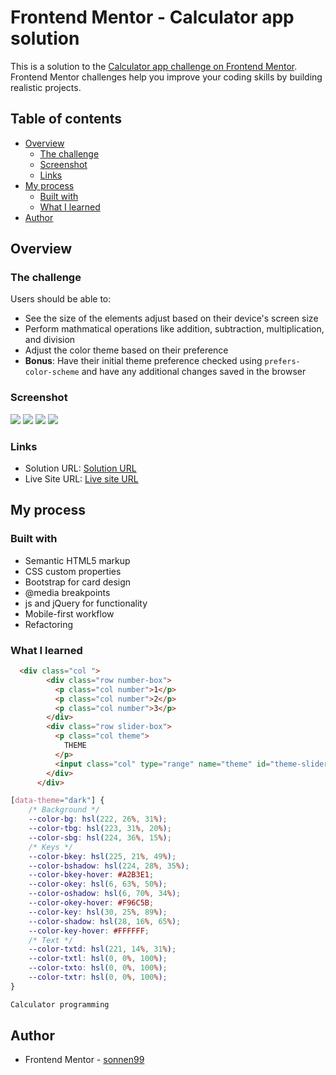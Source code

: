 # Frontend Mentor - Calculator app solution

This is a solution to the [Calculator app challenge on Frontend Mentor](https://www.frontendmentor.io/challenges/calculator-app-9lteq5N29). Frontend Mentor challenges help you improve your coding skills by building realistic projects. 

## Table of contents

- [Overview](#overview)
  - [The challenge](#the-challenge)
  - [Screenshot](#screenshot)
  - [Links](#links)
- [My process](#my-process)
  - [Built with](#built-with)
  - [What I learned](#what-i-learned)
- [Author](#author)

## Overview

### The challenge

Users should be able to:

- See the size of the elements adjust based on their device's screen size
- Perform mathmatical operations like addition, subtraction, multiplication, and division
- Adjust the color theme based on their preference
- **Bonus**: Have their initial theme preference checked using `prefers-color-scheme` and have any additional changes saved in the browser

### Screenshot

![](./images/Screenshot1.png)
![](./images/Screenshot2.png)
![](./images/Screenshot3.png)
![](./images/Screenshot4.png)


### Links

- Solution URL: [Solution URL](https://www.frontendmentor.io/solutions/html-css-bootstrap-js-jquery-solution-UXf_2Du_L-)
- Live Site URL: [Live site URL](https://sonnen99.github.io/Challenge-calculator-app-main/)

## My process

### Built with

- Semantic HTML5 markup
- CSS custom properties
- Bootstrap for card design
- @media breakpoints
- js and jQuery for functionality
- Mobile-first workflow
- Refactoring

### What I learned

```html
  <div class="col ">
        <div class="row number-box">
          <p class="col number">1</p>
          <p class="col number">2</p>
          <p class="col number">3</p>
        </div>
        <div class="row slider-box">
          <p class="col theme">
            THEME
          </p>
          <input class="col" type="range" name="theme" id="theme-slider" min="1" max="3" value="1">
        </div>
      </div>
```
```css
[data-theme="dark"] {
    /* Background */
    --color-bg: hsl(222, 26%, 31%);
    --color-tbg: hsl(223, 31%, 20%);
    --color-sbg: hsl(224, 36%, 15%);
    /* Keys */
    --color-bkey: hsl(225, 21%, 49%);
    --color-bshadow: hsl(224, 28%, 35%);
    --color-bkey-hover: #A2B3E1;
    --color-okey: hsl(6, 63%, 50%);
    --color-oshadow: hsl(6, 70%, 34%);
    --color-okey-hover: #F96C5B;
    --color-key: hsl(30, 25%, 89%);
    --color-shadow: hsl(28, 16%, 65%);
    --color-key-hover: #FFFFFF;
    /* Text */
    --color-txtd: hsl(221, 14%, 31%);
    --color-txtl: hsl(0, 0%, 100%);
    --color-txto: hsl(0, 0%, 100%);
    --color-txtr: hsl(0, 0%, 100%);
}
```
```js
Calculator programming
```

## Author
- Frontend Mentor - [sonnen99](https://www.frontendmentor.io/profile/sonnen99)